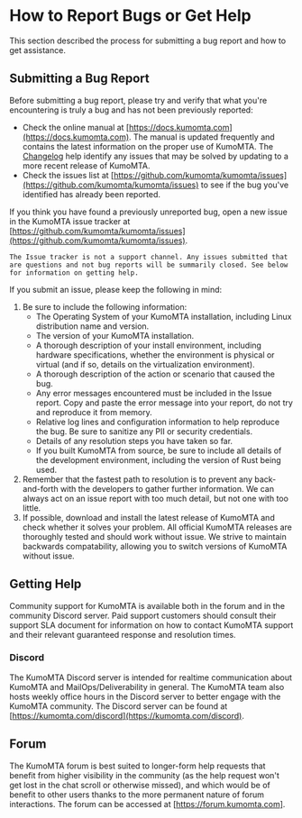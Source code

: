 
# How to Report Bugs or Get Help

This section described the process for submitting a bug report and how to get assistance.

## Submitting a Bug Report

Before submitting a bug report, please try and verify that what you're encountering is truly a bug and has not been previously reported:

* Check the online manual at [https://docs.kumomta.com](https://docs.kumomta.com). The manual is updated frequently and contains the latest information on the proper use of KumoMTA. The [Changelog](https://docs.kumomta.com/changelog.html) help identify any issues that may be solved by updating to a more recent release of KumoMTA.
* Check the issues list at [https://github.com/kumomta/kumomta/issues](https://github.com/kumomta/kumomta/issues) to see if the bug you've identified has already been reported.

If you think you have found a previously unreported bug, open a new issue in the KumoMTA issue tracker at [https://github.com/kumomta/kumomta/issues](https://github.com/kumomta/kumomta/issues).

```admonish
The Issue tracker is not a support channel. Any issues submitted that are questions and not bug reports will be summarily closed. See below for information on getting help.
```

If you submit an issue, please keep the following in mind:

1) Be sure to include the following information:
    * The Operating System of your KumoMTA installation, including Linux distribution name and version.
    * The version of your KumoMTA installation.
    * A thorough description of your install environment, including hardware specifications, whether the environment is physical or virtual (and if so, details on the virtualization environment).
    * A thorough description of the action or scenario that caused the bug.
    * Any error messages encountered must be included in the Issue report. Copy and paste the error message into your report, do not try and reproduce it from memory.
    * Relative log lines and configuration information to help reproduce the bug. Be sure to sanitize any PII or security credentials.
    * Details of any resolution steps you have taken so far.
    * If you built KumoMTA from source, be sure to include all details of the development environment, including the version of Rust being used.
2) Remember that the fastest path to resolution is to prevent any back-and-forth with the developers to gather further information. We can always act on an issue report with too much detail, but not one with too little.
3) If possible, download and install the latest release of KumoMTA and check whether it solves your problem. All official KumoMTA releases are thoroughly tested and should work without issue. We strive to maintain backwards compatability, allowing you to switch versions of KumoMTA without issue.

## Getting Help

Community support for KumoMTA is available both in the forum and in the community Discord server. Paid support customers should consult their support SLA document for information on how to contact KumoMTA support and their relevant guaranteed response and resolution times.

### Discord

The KumoMTA Discord server is intended for realtime communication about KumoMTA and MailOps/Deliverability in general. The KumoMTA team also hosts weekly office hours in the Discord server to better engage with the KumoMTA community. The Discord server can be found at [https://kumomta.com/discord](https://kumomta.com/discord).

## Forum

The KumoMTA forum is best suited to longer-form help requests that benefit from higher visibility in the community (as the help request won't get lost in the chat scroll or otherwise missed), and which would be of benefit to other users thanks to the more permanent nature of forum interactions. The forum can be accessed at [https://forum.kumomta.com].
